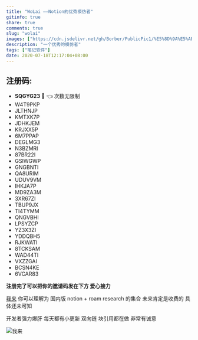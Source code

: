 ```yaml
---
title: "WoLai ——Notion的优秀模仿者"
gitinfo: true
share: true
comments: true
slug: "wolai"
images: ["https://cdn.jsdelivr.net/gh/Borber/PublicPic1/%E5%8D%9A%E5%AE%A2%E5%9B%AD/wolai/wolai.png"] 
description: "一个优秀的模仿者"
tags: ["笔记软件"]
date: 2020-07-18T12:17:04+08:00
---
```


## 注册码: 

 - **SQGYG23**  💖  👈 次数无限制
 - W4T9PKP
 - JLTHNJP
 - KMTXK7P
 - JDHKJEM
 - KRJXX5P
 - 6M7PPAP
 - DEGLMG3
- N3BZMRI
- 87BR22I
- GSIWGWP
- GNGBNTI
- QA8URIM
- UDUV9VM
- IHKJA7P
- MD9ZA3M
- 3XR67ZI
- TBUP9JX
- TI4TYMM
- QNGVBHI
- LPSYZCP
- YZ3X3ZI
- YDDQBH5
- RJKWATI
- 8TCKSAM
- WAD44TI
- VXZZGAI
- BCSN4KE
- 6VCAR83



**注册完了可以把你的邀请码发在下方 爱心接力**

[我来](https://www.wolai.com/) 你可以理解为 国内版 notion + roam research 的集合 未来肯定是收费的 具体还未可知

开发者强力爆肝 每天都有小更新 双向链 块引用都在做 非常有诚意

![我来](https://cdn.jsdelivr.net/gh/Borber/PublicPic1/%E5%8D%9A%E5%AE%A2%E5%9B%AD/wolai/wolai.png)